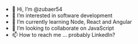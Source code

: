 - 👋 Hi, I’m @zubaer54
- 👀 I’m interested in software development
- 🌱 I’m currently learning Node, React and Angular
- 💞️ I’m looking to collaborate on JavaScript
- 📫 How to reach me ... probably LinkedIn?

<!---
zubaer54/zubaer54 is a ✨ special ✨ repository because its `README.md` (this file) appears on your GitHub profile.
You can click the Preview link to take a look at your changes.
--->
